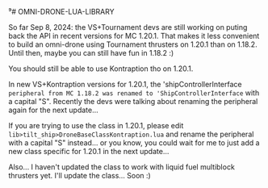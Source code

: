 ⁹# OMNI-DRONE-LUA-LIBRARY

So far Sep 8, 2024: 
the VS+Tournament devs are still working on puting back the API in recent versions for MC 1.20.1. That makes it less convenient to build an omni-drone using Tournament thrusters on 1.20.1 than on 1.18.2. Until then, maybe you can still have fun in 1.18.2 :)

You should still be able to use Kontraption tho on 1.20.1.


In new VS+Kontraption versions for 1.20.1, the 'shipControllerInterface` peripheral from MC 1.18.2 was renamed to 'ShipControllerInterface` with a capital "S". Recently the devs were talking about renaming the peripheral again for the next update...

If you are trying to use the class in 1.20.1, please edit `lib>tilt_ship>DroneBaseClassKontraption.lua` and rename the peripheral with a capital "S" instead... or you know, you could wait for me to just add a new class specific for 1.20.1 in the next update...

Also... I haven't updated the class to work with liquid fuel multiblock thrusters yet. I'll update the class... Soon :)